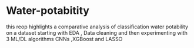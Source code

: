# Water-potabitity
this reop highlights a comparative analysis of classification water potability on a dataset starting with EDA , Data cleaning and then experimenting with 3 ML/DL algorithms CNNs ,XGBoost and LASSO 
